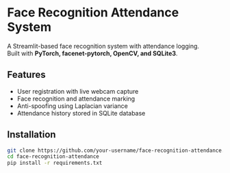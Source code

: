 # Face Recognition Attendance System

A Streamlit-based face recognition system with attendance logging.  
Built with **PyTorch, facenet-pytorch, OpenCV, and SQLite3**.  

## Features
- User registration with live webcam capture
- Face recognition and attendance marking
- Anti-spoofing using Laplacian variance
- Attendance history stored in SQLite database

## Installation
```bash
git clone https://github.com/your-username/face-recognition-attendance.git
cd face-recognition-attendance
pip install -r requirements.txt

